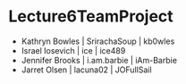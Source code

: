 # Lecture6TeamProject


- Kathryn Bowles | SrirachaSoup | kb0wles
- Israel Iosevich | ice | ice489
- Jennifer Brooks | i.am.barbie | iAm-Barbie
- Jarret Olsen | lacuna02 | JOFullSail

